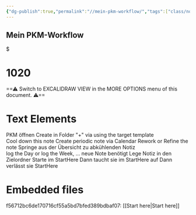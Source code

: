 ```yaml
---
{"dg-publish":true,"permalink":"//mein-pkm-workflow/","tags":["class/note"],"noteIcon":""}
---
```



## Mein PKM-Workflow


<div class="transclusion internal-embed is-loaded"><div class="markdown-embed">

$<div class="markdown-embed-title">

# 1020

</div>



==⚠  Switch to EXCALIDRAW VIEW in the MORE OPTIONS menu of this document. ⚠==


# Text Elements
PKM öffnen 
Create in Folder "+" 
via using the target template   
Cool down this note 
Create periodic note via Calendar 
Rework or Refine the note 
Springe aus der Übersicht 
zu abkühlenden Notiz  
log the Day or 
log the Week, ... 
neue Note benötigt 
Lege Notiz in den Zielordner 
Starte im StartHere 
Dann taucht sie im
StartHere auf 
Dann verlässt sie 
StartHere  

# Embedded files
f56712bc6de170716cf55a5bd7bfed389bdbaf07: [[Start here\|Start here]]



</div></div>


